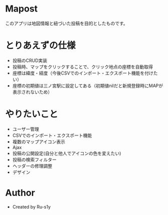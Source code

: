 # Mapost

このアプリは地図情報と紐づいた投稿を目的としたものです。

# とりあえずの仕様
* 投稿のCRUD実装
* 投稿時、マップをクリックすることで、クリック地点の座標を自動取得
* 座標は緯度・経度（今後CSVでのインポート・エクスポート機能を付けたい）
* 座標の初期値は三ノ宮駅に設定してある（初期値nilだと新規登録時にMAPが表示されないため）


# やりたいこと
* ユーザー管理
* CSVでのインポート・エクスポート機能
* 複数のマップアイコン表示
* Ajax
* 投稿の公開設定(自分と他人でアイコンの色を変えたい)
* 投稿の検索フィルター
* ヘッダーの修理調整
* デザイン


# Author
* Created by Ru-s1y
